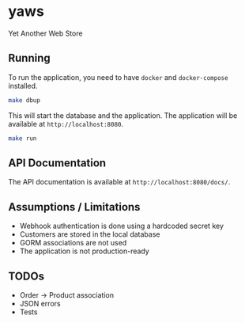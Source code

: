 # yaws
Yet Another Web Store

## Running

To run the application, you need to have `docker` and `docker-compose` installed.

```bash
make dbup
```

This will start the database and the application. The application will be available at `http://localhost:8080`.

```bash
make run
```

## API Documentation

The API documentation is available at `http://localhost:8080/docs/`.


## Assumptions / Limitations

- Webhook authentication is done using a hardcoded secret key
- Customers are stored in the local database
- GORM associations are not used
- The application is not production-ready

## TODOs

- Order -> Product association
- JSON errors
- Tests
